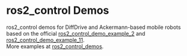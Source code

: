 # ros2_control Demos

ros2_control demos for DiffDrive and Ackermann-based mobile robots based on the official [ros2_control_demo_example_2](https://control.ros.org/master/doc/ros2_control_demos/example_2/doc/userdoc.html) and [ros2_control_demo_example_11]((https://control.ros.org/master/doc/ros2_control_demos/example_11/doc/userdoc.html)).  
More examples at [ros2_control_demos](https://github.com/ros-controls/ros2_control_demos).